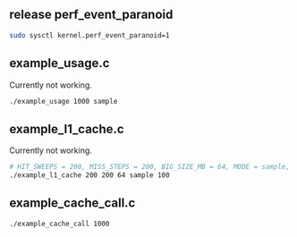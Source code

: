 ## release perf_event_paranoid
```bash
sudo sysctl kernel.perf_event_paranoid=1
```

## example_usage.c
Currently not working.
```bash
./example_usage 1000 sample
```

## example_l1_cache.c
Currently not working.
```bash
# HIT_SWEEPS = 200, MISS_STEPS = 200, BIG_SIZE_MB = 64, MODE = sample, SAMPLE_PERIOD = 100
./example_l1_cache 200 200 64 sample 100
```

## example_cache_call.c

```bash
./example_cache_call 1000 
```